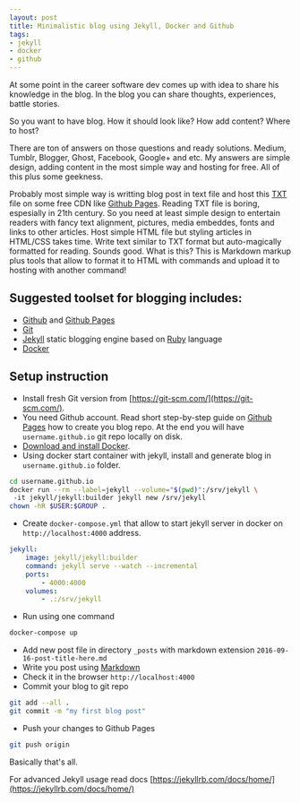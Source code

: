 ```yaml
---
layout: post
title: Minimalistic blog using Jekyll, Docker and Github
tags:
- jekyll
- docker
- github
---
```


At some point in the career software dev comes up with idea to share his knowledge in the blog.
In the blog you can share thoughts, experiences, battle stories. 

So you want to have blog. 
How it should look like? 
How add content? 
Where to host?

There are ton of answers on those questions and ready solutions. Medium, Tumblr, Blogger, Ghost, Facebook, Google+ and etc.
My answers are simple design, adding content in the most simple way and hosting for free. All of this plus some geekness.

Probably most simple way is writting blog post in text file and host this [TXT](/index.txt) file on some free CDN like [Github Pages](https://pages.github.com/).
Reading TXT file is boring, espesially in 21th century. 
So you need at least simple design to entertain readers with fancy text alignment, pictures, media embeddes, fonts and links to other articles.
Host simple HTML file but styling articles in HTML/CSS takes time.
Write text similar to TXT format but auto-magically formatted for reading. Sounds good. What is this?
This is Markdown markup plus tools that allow to format it to HTML with commands and upload it to hosting with another command!

## Suggested toolset for blogging includes:
 * [Github](https://github.com) and [Github Pages](https://pages.github.com/)
 * [Git](https://git-scm.com/)
 * [Jekyll](https://jekyllrb.com/) static blogging engine based on [Ruby](https://www.ruby-lang.org/ru/) language
 * [Docker](https://docker.com)

## Setup instruction

+ Install fresh Git version from [https://git-scm.com/](https://git-scm.com/). 
+ You need Github account. Read short step-by-step guide on [Github Pages](https://pages.github.com/) how to create you blog repo. At the end you will have ```username.github.io``` git repo locally on disk.
+ [Download and install Docker](https://www.docker.com/products/docker).
+ Using docker start container with jekyll, install and generate blog in `username.github.io` folder.

```bash
cd username.github.io  
docker run --rm --label=jekyll --volume="$(pwd)":/srv/jekyll \  
 -it jekyll/jekyll:builder jekyll new /srv/jekyll  
chown -hR $USER:$GROUP .  
```

+ Create `docker-compose.yml` that allow to start jekyll server in docker on `http://localhost:4000` address.

```yml
jekyll:
    image: jekyll/jekyll:builder
    command: jekyll serve --watch --incremental
    ports:
        - 4000:4000
    volumes:
        - .:/srv/jekyll
```

+ Run using one command

```bash
docker-compose up
```

+ Add new post file in directory `_posts` with markdown extension `2016-09-16-post-title-here.md`
+ Write you post using [Markdown](https://github.com/adam-p/markdown-here/wiki/Markdown-Cheatsheet)
+ Check it in the browser `http://localhost:4000`
+ Commit your blog to git repo

```bash
git add --all . 
git commit -m "my first blog post"
```

+ Push your changes to Github Pages

```bash
git push origin
```

Basically that's all. 

For advanced Jekyll usage read docs [https://jekyllrb.com/docs/home/](https://jekyllrb.com/docs/home/)
